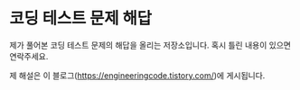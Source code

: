 # 코딩 테스트 문제 해답
제가 풀어본 코딩 테스트 문제의 해답을 올리는 저장소입니다. 혹시 틀린 내용이 있으면 연락주세요.

제 해설은 이 블로그(https://engineeringcode.tistory.com/)에 게시됩니다. 
